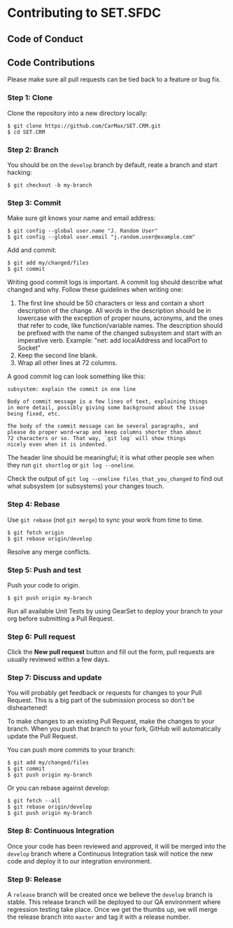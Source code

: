 # Contributing to SET.SFDC

## Code of Conduct

## Code Contributions

Please make sure all pull requests can be tied back to a feature or bug fix.

### Step 1: Clone

Clone the repository into a new directory locally:

```shellsession
$ git clone https://github.com/CarMax/SET.CRM.git
$ cd SET.CRM
```

### Step 2: Branch

You should be on the `develop` branch by default, reate a branch and start
hacking:

```shellsession
$ git checkout -b my-branch
```

### Step 3: Commit

Make sure git knows your name and email address:

```shellsession
$ git config --global user.name "J. Random User"
$ git config --global user.email "j.random.user@example.com"
```

Add and commit:

```shellsession
$ git add my/changed/files
$ git commit
```

Writing good commit logs is important. A commit log should describe what changed
and why. Follow these guidelines when writing one:

1. The first line should be 50 characters or less and contain a short
   description of the change. All words in the description should be in
   lowercase with the exception of proper nouns, acronyms, and the ones that
   refer to code, like function/variable names. The description should
   be prefixed with the name of the changed subsystem and start with an
   imperative verb. Example: "net: add localAddress and localPort to Socket"
2. Keep the second line blank.
3. Wrap all other lines at 72 columns.

A good commit log can look something like this:

```text
subsystem: explain the commit in one line

Body of commit message is a few lines of text, explaining things
in more detail, possibly giving some background about the issue
being fixed, etc.

The body of the commit message can be several paragraphs, and
please do proper word-wrap and keep columns shorter than about
72 characters or so. That way, `git log` will show things
nicely even when it is indented.
```

The header line should be meaningful; it is what other people see when they run
`git shortlog` or `git log --oneline`.

Check the output of `git log --oneline files_that_you_changed` to find out what
subsystem (or subsystems) your changes touch.

### Step 4: Rebase

Use `git rebase` (not `git merge`) to sync your work from time to time.

```shellsession
$ git fetch origin
$ git rebase origin/develop
```

Resolve any merge conflicts.

### Step 5: Push and test

Push your code to origin.

```shellsession
$ git push origin my-branch
```

Run all available Unit Tests by using GearSet to deploy your branch to your org
before submitting a Pull Request.

### Step 6: Pull request

Click the __New pull request__ button and fill out the form, pull requests are
usually reviewed within a few days.

### Step 7: Discuss and update

You will probably get feedback or requests for changes to your Pull Request.
This is a big part of the submission process so don't be disheartened!

To make changes to an existing Pull Request, make the changes to your branch.
When you push that branch to your fork, GitHub will automatically update the
Pull Request.

You can push more commits to your branch:

```shellsession
$ git add my/changed/files
$ git commit
$ git push origin my-branch
```

Or you can rebase against develop:

```shellsession
$ git fetch --all
$ git rebase origin/develop
$ git push origin my-branch
```

### Step 8: Continuous Integration

Once your code has been reviewed and approved, it will be merged into the
`develop` branch where a Continuous Integration task will notice the new code
and deploy it to our integration environment.

### Step 9: Release

A `release` branch will be created once we believe the `develop` branch is
stable. This release branch will be deployed to our QA environment where
regression testing take place. Once we get the thumbs up, we will merge the
release branch into `master` and tag it with a release number. 
